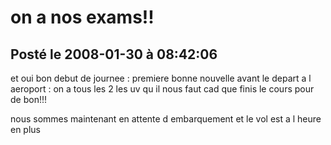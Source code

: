 # on a nos exams!!
## Posté le 2008-01-30 à 08:42:06

<p>et oui bon debut de journee : premiere bonne nouvelle avant le depart a l aeroport : on a tous les 2 les uv qu il nous faut cad que finis le cours pour de bon!!!

nous sommes maintenant en attente d embarquement et le vol est a l heure en plus</p>
